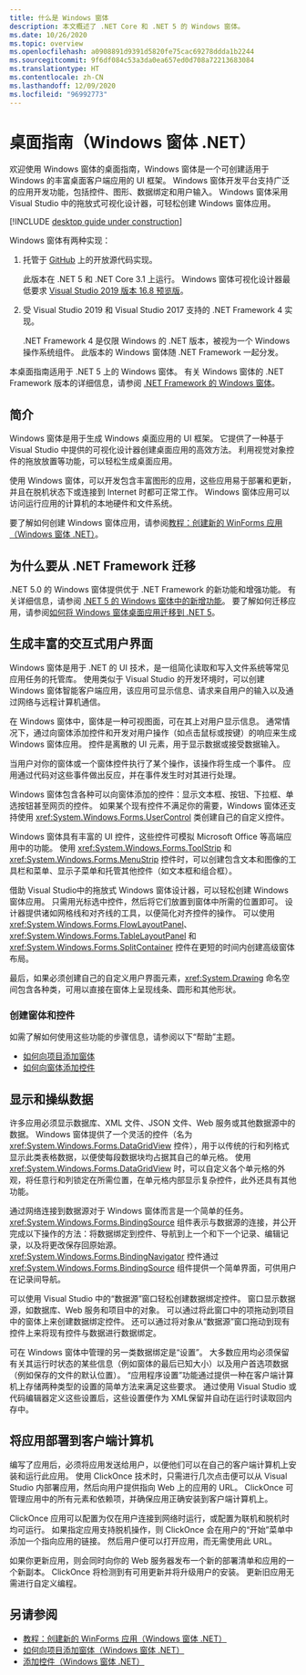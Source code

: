 ```yaml
---
title: 什么是 Windows 窗体
description: 本文概述了 .NET Core 和 .NET 5 的 Windows 窗体。
ms.date: 10/26/2020
ms.topic: overview
ms.openlocfilehash: a0908891d9391d5820fe75cac69278ddda1b2244
ms.sourcegitcommit: 9f6df084c53a3da0ea657ed0d708a72213683084
ms.translationtype: HT
ms.contentlocale: zh-CN
ms.lasthandoff: 12/09/2020
ms.locfileid: "96992773"
---
```

# <a name="desktop-guide-windows-forms-net"></a>桌面指南（Windows 窗体 .NET）

欢迎使用 Windows 窗体的桌面指南，Windows 窗体是一个可创建适用于 Windows 的丰富桌面客户端应用的 UI 框架。 Windows 窗体开发平台支持广泛的应用开发功能，包括控件、图形、数据绑定和用户输入。 Windows 窗体采用 Visual Studio 中的拖放式可视化设计器，可轻松创建 Windows 窗体应用。

[!INCLUDE [desktop guide under construction](../../includes/desktop-guide-preview-note.md)]

Windows 窗体有两种实现：

01. 托管于 [GitHub](https://github.com/dotnet/winforms) 上的开放源代码实现。

    此版本在 .NET 5 和 .NET Core 3.1 上运行。 Windows 窗体可视化设计器最低要求 [Visual Studio 2019 版本 16.8 预览版](https://visualstudio.microsoft.com/downloads/?utm_medium=microsoft&utm_source=docs.microsoft.com&utm_campaign=inline+link&utm_content=download+vs2019+desktopguide+winforms)。

01. 受 Visual Studio 2019 和 Visual Studio 2017 支持的 .NET Framework 4 实现。

    .NET Framework 4 是仅限 Windows 的 .NET 版本，被视为一个 Windows 操作系统组件。 此版本的 Windows 窗体随 .NET Framework 一起分发。

本桌面指南适用于 .NET 5 上的 Windows 窗体。 有关 Windows 窗体的 .NET Framework 版本的详细信息，请参阅 [.NET Framework 的 Windows 窗体](../../../framework/winforms/index.yml?view=netframeworkdesktop-4.8&preserve-view=true)。

## <a name="introduction"></a>简介

Windows 窗体是用于生成 Windows 桌面应用的 UI 框架。 它提供了一种基于 Visual Studio 中提供的可视化设计器创建桌面应用的高效方法。 利用视觉对象控件的拖放放置等功能，可以轻松生成桌面应用。

使用 Windows 窗体，可以开发包含丰富图形的应用，这些应用易于部署和更新，并且在脱机状态下或连接到 Internet 时都可正常工作。 Windows 窗体应用可以访问运行应用的计算机的本地硬件和文件系统。

要了解如何创建 Windows 窗体应用，请参阅[教程：创建新的 WinForms 应用（Windows 窗体 .NET）](../get-started/create-app-visual-studio.md)。

## <a name="why-migrate-from-net-framework"></a>为什么要从 .NET Framework 迁移

.NET 5.0 的 Windows 窗体提供优于 .NET Framework 的新功能和增强功能。 有关详细信息，请参阅 [.NET 5 的 Windows 窗体中的新增功能](../whats-new/index.md)。 要了解如何迁移应用，请参阅[如何将 Windows 窗体桌面应用迁移到 .NET 5](../migration/index.md)。

## <a name="build-rich-interactive-user-interfaces"></a>生成丰富的交互式用户界面

Windows 窗体是用于 .NET 的 UI 技术，是一组简化读取和写入文件系统等常见应用任务的托管库。 使用类似于 Visual Studio 的开发环境时，可以创建 Windows 窗体智能客户端应用，该应用可显示信息、请求来自用户的输入以及通过网络与远程计算机通信。

在 Windows 窗体中，窗体是一种可视图面，可在其上对用户显示信息。 通常情况下，通过向窗体添加控件和开发对用户操作（如点击鼠标或按键）的响应来生成 Windows 窗体应用。 控件是离散的 UI 元素，用于显示数据或接受数据输入。

当用户对你的窗体或一个窗体控件执行了某个操作，该操作将生成一个事件。 应用通过代码对这些事件做出反应，并在事件发生时对其进行处理。<!-- TODO  For more information, see [Creating Event Handlers in Windows Forms](creating-event-handlers-in-windows-forms.md).-->

Windows 窗体包含各种可以向窗体添加的控件：显示文本框、按钮、下拉框、单选按钮甚至网页的控件。<!-- TODO For a list of all the controls you can use on a form, see [Controls to Use on Windows Forms](./controls/controls-to-use-on-windows-forms.md).--> 如果某个现有控件不满足你的需要，Windows 窗体还支持使用 <xref:System.Windows.Forms.UserControl> 类创建自己的自定义控件。

Windows 窗体具有丰富的 UI 控件，这些控件可模拟 Microsoft Office 等高端应用中的功能。 使用 <xref:System.Windows.Forms.ToolStrip> 和 <xref:System.Windows.Forms.MenuStrip> 控件时，可以创建包含文本和图像的工具栏和菜单、显示子菜单和托管其他控件（如文本框和组合框）。

借助 Visual Studio中的拖放式 Windows 窗体设计器，可以轻松创建 Windows 窗体应用。 只需用光标选中控件，然后将它们放置到窗体中所需的位置即可。 设计器提供诸如网格线和对齐线的工具，以便简化对齐控件的操作。 可以使用 <xref:System.Windows.Forms.FlowLayoutPanel>、<xref:System.Windows.Forms.TableLayoutPanel> 和 <xref:System.Windows.Forms.SplitContainer> 控件在更短的时间内创建高级窗体布局。

最后，如果必须创建自己的自定义用户界面元素，<xref:System.Drawing> 命名空间包含各种类，可用以直接在窗体上呈现线条、圆形和其他形状。

### <a name="create-forms-and-controls"></a>创建窗体和控件

如需了解如何使用这些功能的步骤信息，请参阅以下“帮助”主题。

- [如何向项目添加窗体](../forms/how-to-add.md)
- [如何向窗体添加控件](../controls/how-to-add-to-a-form.md)

<!-- TODO
| Using the <xref:System.Windows.Forms.ToolStrip> Control | [How to: Create a Basic ToolStrip with Standard Items Using the Designer](./controls/create-a-basic-wf-toolstrip-with-standard-items-using-the-designer.md) |
| Creating graphics with <xref:System.Drawing> | [Getting Started with Graphics Programming](./advanced/getting-started-with-graphics-programming.md)  |
| Creating custom controls                     | [How to: Inherit from the UserControl Class](./controls/how-to-inherit-from-the-usercontrol-class.md) |
-->

## <a name="display-and-manipulate-data"></a>显示和操纵数据

许多应用必须显示数据库、XML 文件、JSON 文件、Web 服务或其他数据源中的数据。 Windows 窗体提供了一个灵活的控件（名为 <xref:System.Windows.Forms.DataGridView> 控件），用于以传统的行和列格式显示此类表格数据，以便使每段数据块均占据其自己的单元格。 使用 <xref:System.Windows.Forms.DataGridView> 时，可以自定义各个单元格的外观，将任意行和列锁定在所需位置，在单元格内部显示复杂控件，此外还具有其他功能。

通过网络连接到数据源对于 Windows 窗体而言是一个简单的任务。 <xref:System.Windows.Forms.BindingSource> 组件表示与数据源的连接，并公开完成以下操作的方法：将数据绑定到控件、导航到上一个和下一个记录、编辑记录，以及将更改保存回原始源。 <xref:System.Windows.Forms.BindingNavigator> 控件通过 <xref:System.Windows.Forms.BindingSource> 组件提供一个简单界面，可供用户在记录间导航。

可以使用 Visual Studio 中的“数据源”窗口轻松创建数据绑定控件。 窗口显示数据源，如数据库、Web 服务和项目中的对象。 可以通过将此窗口中的项拖动到项目中的窗体上来创建数据绑定控件。 还可以通过将对象从“数据源”窗口拖动到现有控件上来将现有控件与数据进行数据绑定。

可在 Windows 窗体中管理的另一类数据绑定是“设置”。 大多数应用均必须保留有关其运行时状态的某些信息（例如窗体的最后已知大小）以及用户首选项数据（例如保存的文件的默认位置）。 “应用程序设置”功能通过提供一种在客户端计算机上存储两种类型的设置的简单方法来满足这些要求。 通过使用 Visual Studio 或代码编辑器定义这些设置后，这些设置便作为 XML保留并自动在运行时读取回内存中。

<!-- TODO
### Display and manipulate data

For step-by-step information about how to use these features, see the following Help topics.

| Description                                                   | Help topic                                                                                                                                                        |
|---------------------------------------------------------------|-------------------------------------------------------------------------------------------------------------------------------------------------------------------|
| Using the <xref:System.Windows.Forms.BindingSource> component | [How to: Bind Windows Forms Controls with the BindingSource Component Using the Designer](./controls/bind-wf-controls-with-the-bindingsource.md)                  |
| Working with ADO.NET data sources                             | [How to: Sort and Filter ADO.NET Data with the Windows Forms BindingSource Component](./controls/sort-and-filter-ado-net-data-with-wf-bindingsource-component.md) |
| Using the Data Sources window                                 | [Bind Windows Forms controls to data in Visual Studio](/visualstudio/data-tools/bind-windows-forms-controls-to-data-in-visual-studio)                             |
| Using app settings                                            | [How to: Create Application Settings](./advanced/how-to-create-application-settings.md)                                                                           |

-->

## <a name="deploy-apps-to-client-computers"></a>将应用部署到客户端计算机

编写了应用后，必须将应用发送给用户，以便他们可以在自己的客户端计算机上安装和运行此应用。 使用 ClickOnce 技术时，只需进行几次点击便可以从 Visual Studio 内部署应用，然后向用户提供指向 Web 上的应用的 URL。 ClickOnce 可管理应用中的所有元素和依赖项，并确保应用正确安装到客户端计算机上。

ClickOnce 应用可以配置为仅在用户连接到网络时运行，或配置为联机和脱机时均可运行。 如果指定应用支持脱机操作，则 ClickOnce 会在用户的“开始”菜单中添加一个指向应用的链接。 然后用户便可以打开应用，而无需使用此 URL。

如果你更新应用，则会同时向你的 Web 服务器发布一个新的部署清单和应用的一个新副本。 ClickOnce 将检测到有可用更新并将升级用户的安装。 更新旧应用无需进行自定义编程。

<!-- TODO

### Deploy ClickOnce apps

For a full introduction to ClickOnce, see [ClickOnce Security and Deployment](/visualstudio/deployment/clickonce-security-and-deployment). For step-by-step information about how to use these features, see the following Help topics,

|Description|Help topic|
|-----------------|----------------|
|Deploying an app by using ClickOnce|[How to: Publish a ClickOnce Application using the Publish Wizard](/visualstudio/deployment/how-to-publish-a-clickonce-application-using-the-publish-wizard)<br /><br /> [Walkthrough: Manually Deploying a ClickOnce Application](/visualstudio/deployment/walkthrough-manually-deploying-a-clickonce-application)|
|Updating a ClickOnce deployment|[How to: Manage Updates for a ClickOnce Application](/visualstudio/deployment/how-to-manage-updates-for-a-clickonce-application)|
|Managing security with ClickOnce|[How to: Enable ClickOnce Security Settings](/visualstudio/deployment/how-to-enable-clickonce-security-settings)|
-->

<!-- TODO
## Other controls and features

There are many other features in Windows Forms that make implementing common tasks fast and easy, such as support for creating dialog boxes, printing, adding help and documentation, and localizing your app to multiple languages.

### Implement other controls and features

For step-by-step information about how to use these features, see the following Help topics.

| Description | Help topic |
|-------------|------------|
|Printing the contents of a form | [How to: Print Graphics in Windows Forms](./advanced/how-to-print-graphics-in-windows-forms.md)<br /><br /> [How to: Print a Multi-Page Text File in Windows Forms](./advanced/how-to-print-a-multi-page-text-file-in-windows-forms.md) |
|Learn more about Windows Forms security | [Security in Windows Forms Overview](security-in-windows-forms-overview.md) |
-->

## <a name="see-also"></a>另请参阅

- [教程：创建新的 WinForms 应用（Windows 窗体 .NET）](../get-started/create-app-visual-studio.md)
- [如何向项目添加窗体（Windows 窗体 .NET）](../forms/how-to-add.md)
- [添加控件（Windows 窗体 .NET）](../controls/how-to-add-to-a-form.md)
